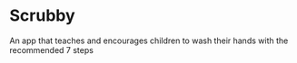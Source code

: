 # Scrubby
An app that teaches and encourages children to wash their hands with the recommended 7 steps
